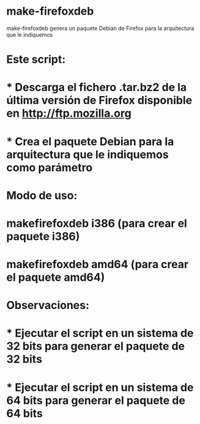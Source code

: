 make-firefoxdeb
===============

make-firefoxdeb genera un paquete Debian de Firefox para la arquitectura que le indiquemos

# Este script:
#    * Descarga el fichero .tar.bz2 de la última versión de Firefox disponible en http://ftp.mozilla.org
#    * Crea el paquete Debian para la arquitectura que le indiquemos como parámetro
#
# Modo de uso:
#    makefirefoxdeb i386 (para crear el paquete i386)
#    makefirefoxdeb amd64 (para crear el paquete amd64)
#
# Observaciones: 
#    * Ejecutar el script en un sistema de 32 bits para generar el paquete de 32 bits
#    * Ejecutar el script en un sistema de 64 bits para generar el paquete de 64 bits

